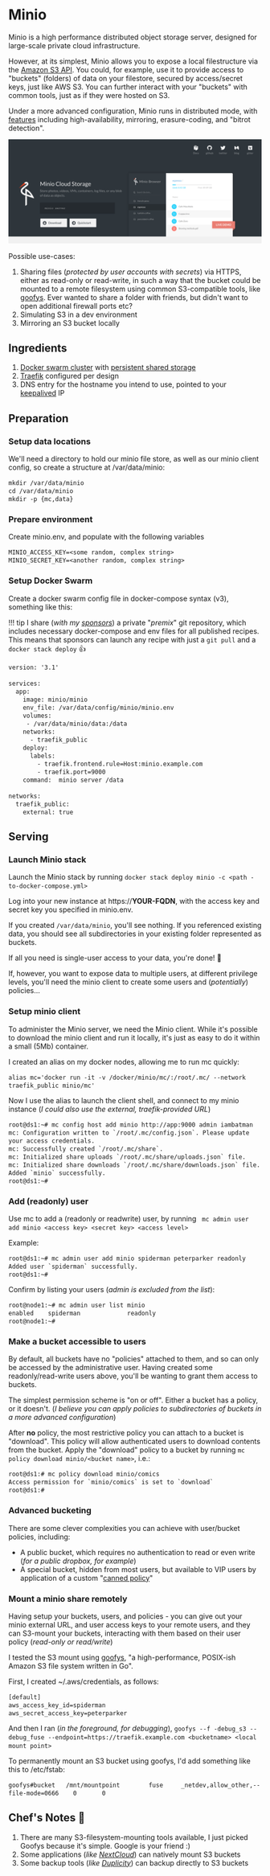 # Minio

Minio is a high performance distributed object storage server, designed for
large-scale private cloud infrastructure.

However, at its simplest, Minio allows you to expose a local filestructure via the [Amazon S3 API](https://docs.aws.amazon.com/AmazonS3/latest/API/Welcome.html). You could, for example, use it to provide access to "buckets" (folders) of data on your filestore, secured by access/secret keys, just like AWS S3. You can further interact with your "buckets" with common tools, just as if they were hosted on S3.

Under a more advanced configuration, Minio runs in distributed mode, with [features](https://www.minio.io/features.html) including high-availability, mirroring, erasure-coding, and "bitrot detection".

![Minio Screenshot](../images/minio.png)

Possible use-cases:

1. Sharing files (_protected by user accounts with secrets_) via HTTPS, either as read-only or read-write, in such a way that the bucket could be mounted to a remote filesystem using common S3-compatible tools, like [goofys](https://github.com/kahing/goofys). Ever wanted to share a folder with friends, but didn't want to open additional firewall ports etc?
2. Simulating S3 in a dev environment
3. Mirroring an S3 bucket locally

## Ingredients

1. [Docker swarm cluster](/ha-docker-swarm/design/) with [persistent shared storage](/ha-docker-swarm/shared-storage-ceph.md)
2. [Traefik](/ha-docker-swarm/traefik_public) configured per design
3. DNS entry for the hostname you intend to use, pointed to your [keepalived](ha-docker-swarm/keepalived/) IP

## Preparation

### Setup data locations

We'll need a directory to hold our minio file store, as well as our minio client config, so create a structure at /var/data/minio:

```
mkdir /var/data/minio
cd /var/data/minio
mkdir -p {mc,data}
```

### Prepare environment

Create minio.env, and populate with the following variables
```
MINIO_ACCESS_KEY=<some random, complex string>
MINIO_SECRET_KEY=<another random, complex string>
```

### Setup Docker Swarm

Create a docker swarm config file in docker-compose syntax (v3), something like this:

!!! tip
        I share (_with my [sponsors](https://github.com/sponsors/funkypenguin)_) a private "_premix_" git repository, which includes necessary docker-compose and env files for all published recipes. This means that sponsors can launch any recipe with just a ```git pull``` and a ```docker stack deploy``` 👍


```
version: '3.1'

services:
  app:
    image: minio/minio
    env_file: /var/data/config/minio/minio.env
    volumes:
     - /var/data/minio/data:/data
    networks:
      - traefik_public
    deploy:
      labels:
        - traefik.frontend.rule=Host:minio.example.com
        - traefik.port=9000
    command:  minio server /data

networks:
  traefik_public:
    external: true
```

## Serving

### Launch Minio stack

Launch the Minio stack by running ```docker stack deploy minio -c <path -to-docker-compose.yml>```

Log into your new instance at https://**YOUR-FQDN**, with the access key and secret key you specified in minio.env.

If you created ```/var/data/minio```, you'll see nothing. If you referenced existing data, you should see all subdirectories in your existing folder represented as buckets.

If all you need is single-user access to your data, you're done! 🎉

If, however, you want to expose data to multiple users, at different privilege levels, you'll need the minio client to create some users and (_potentially_) policies...

### Setup minio client

To administer the Minio server, we need the Minio client. While it's possible to download the minio client and run it locally, it's just as easy to do it within a small (5Mb) container.

I created an alias on my docker nodes, allowing me to run mc quickly:

```
alias mc='docker run -it -v /docker/minio/mc/:/root/.mc/ --network traefik_public minio/mc'
```

Now I use the alias to launch the client shell, and connect to my minio instance (_I could also use the external, traefik-provided URL_)

```
root@ds1:~# mc config host add minio http://app:9000 admin iambatman
mc: Configuration written to `/root/.mc/config.json`. Please update your access credentials.
mc: Successfully created `/root/.mc/share`.
mc: Initialized share uploads `/root/.mc/share/uploads.json` file.
mc: Initialized share downloads `/root/.mc/share/downloads.json` file.
Added `minio` successfully.
root@ds1:~#
```

### Add (readonly) user

Use mc to add a (readonly or readwrite) user, by running ``` mc admin user add minio <access key> <secret key> <access level>```

Example:

```
root@ds1:~# mc admin user add minio spiderman peterparker readonly
Added user `spiderman` successfully.
root@ds1:~#
```

Confirm by listing your users (_admin is excluded from the list_):

```
root@node1:~# mc admin user list minio
enabled    spiderman             readonly
root@node1:~#
```

### Make a bucket accessible to users

By default, all buckets have no "policies" attached to them, and so can only be accessed by the administrative user. Having created some readonly/read-write users above, you'll be wanting to grant them access to buckets.

The simplest permission scheme is "on or off". Either a bucket has a policy, or it doesn't. (_I believe you can apply policies to subdirectories of buckets in a more advanced configuration_)

After **no** policy, the most restrictive policy you can attach to a bucket is "download". This policy will allow authenticated users to download contents from the bucket. Apply the "download" policy to a bucket by running ```mc policy download minio/<bucket name>```, i.e.:

```
root@ds1:# mc policy download minio/comics
Access permission for `minio/comics` is set to `download`
root@ds1:#
```

### Advanced bucketing

There are some clever complexities you can achieve with user/bucket policies, including:

* A public bucket, which requires no authentication to read or even write (_for a public dropbox, for example_)
* A special bucket, hidden from most users, but available to VIP users by application of a custom "[canned policy](https://docs.minio.io/docs/minio-multi-user-quickstart-guide.html)"

### Mount a minio share remotely

Having setup your buckets, users, and policies - you can give out your minio external URL, and user access keys to your remote users, and they can S3-mount your buckets, interacting with them based on their user policy (_read-only or read/write_)

I tested the S3 mount using [goofys](https://github.com/kahing/goofys), "a high-performance, POSIX-ish Amazon S3 file system written in Go".

First, I created ~/.aws/credentials, as follows:

```
[default]
aws_access_key_id=spiderman
aws_secret_access_key=peterparker
```

And then I ran (_in the foreground, for debugging_), ```goofys --f -debug_s3 --debug_fuse --endpoint=https://traefik.example.com <bucketname> <local mount point>```

To permanently mount an S3 bucket using goofys, I'd add something like this to /etc/fstab:

```
goofys#bucket   /mnt/mountpoint        fuse     _netdev,allow_other,--file-mode=0666    0       0
```

## Chef's Notes 📓

1. There are many S3-filesystem-mounting tools available, I just picked Goofys because it's simple. Google is your friend :)
2. Some applications (_like [NextCloud](/recipes/nextcloud/)_) can natively mount S3 buckets
3. Some backup tools (_like [Duplicity](/recipes/duplicity/)_) can backup directly to S3 buckets

